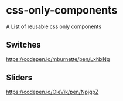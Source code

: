 # css-only-components
A List of reusable css only components

## Switches

https://codepen.io/mburnette/pen/LxNxNg

## Sliders

https://codepen.io/OleVik/pen/NpjgpZ
